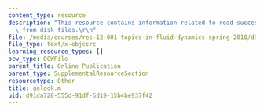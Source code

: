 ```yaml
---
content_type: resource
description: "This resource contains information related to read successive matrices\
  \ from disk files.\r\n"
file: /media/courses/res-12-001-topics-in-fluid-dynamics-spring-2010/d91da728555d91df6d1915b4be937f42_galook.m
file_type: text/x-objcsrc
learning_resource_types: []
ocw_type: OCWFile
parent_title: Online Publication
parent_type: SupplementalResourceSection
resourcetype: Other
title: galook.m
uid: d91da728-555d-91df-6d19-15b4be937f42
---
```

